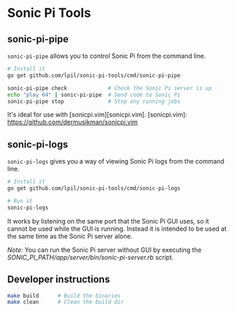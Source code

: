 Sonic Pi Tools
==============

## sonic-pi-pipe

`sonic-pi-pipe` allows you to control Sonic Pi from the command line.

```sh
# Install it
go get github.com/lpil/sonic-pi-tools/cmd/sonic-pi-pipe

sonic-pi-pipe check             # Check the Sonic Pi server is up
echo "play 64" | sonic-pi-pipe  # Send code to Sonic Pi
sonic-pi-pipe stop              # Stop any running jobs
```

It's ideal for use with [sonicpi.vim][sonicpi.vim].
[sonicpi.vim]: https://github.com/dermusikman/sonicpi.vim


## sonic-pi-logs

`sonic-pi-logs` gives you a way of viewing Sonic Pi logs from the command
line.

```sh
# Install it
go get github.com/lpil/sonic-pi-tools/cmd/sonic-pi-logs

# Run it
sonic-pi-logs
```

It works by listening on the same port that the Sonic Pi GUI uses, so it
cannot be used while the GUI is running. Instead it is intended to be used
at the same time as the Sonic Pi server alone.

*Note:* You can run the Sonic Pi server without GUI by executing the *SONIC_PI_PATH/app/server/bin/sonic-pi-server.rb* script.

## Developer instructions

```sh
make build      # Build the binaries
make clean      # Clean the build dir
```
